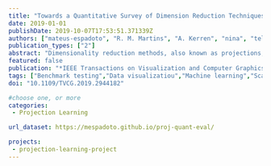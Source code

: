 ```yaml
---
title: "Towards a Quantitative Survey of Dimension Reduction Techniques"
date: 2019-01-01
publishDate: 2019-10-07T17:53:51.371339Z
authors: ["mateus-espadoto", "R. M. Martins", "A. Kerren", "nina", "telea"]
publication_types: ["2"]
abstract: "Dimensionality reduction methods, also known as projections, are frequently used in multidimensional data exploration in machine learning, data science, and information visualization. Tens of such techniques have been proposed, aiming to address a wide set of requirements, such as ability to show the high-dimensional data structure, distance or neighborhood preservation, computational scalability, stability to data noise and/or outliers, and practical ease of use. However, it is far from clear for practitioners how to choose the best technique for a given use context. We present a survey of a wide body of projection techniques that helps answering this question. For this, we characterize the input data space, projection techniques, and the quality of projections, by several quantitative metrics. We sample these three spaces according to these metrics, aiming at good coverage with bounded effort. We describe our measurements and outline observed dependencies of the measured variables. Based on these results, we draw several conclusions that help comparing projection techniques, explain their results for different types of data, and ultimately help practitioners when choosing a projection for a given context. Our methodology, datasets, projection implementations, metrics, visualizations, and results are publicly open, so interested stakeholders can examine and/or extend this benchmark."
featured: false
publication: "*IEEE Transactions on Visualization and Computer Graphics*"
tags: ["Benchmark testing","Data visualizatiou","Machine learning","Scalability","Extraterrestrial measurements","Taxonomy","Dimensionality reduction","quality metrics","benchmarking","quantitative analysis","design space"]
doi: "10.1109/TVCG.2019.2944182"

#choose one, or more
categories: 
 - Projection Learning

url_dataset: https://mespadoto.github.io/proj-quant-eval/

projects:
 - projection-learning-project
---
```


